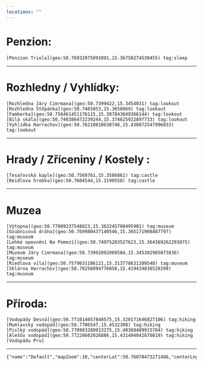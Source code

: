```yaml
---
locations: ""
---
```

# Penzion:
	[Penzion Triola](geo:50.76932075091091,15.36750274530455) tag:sleep
---
# Rozhledny / Vyhlídky:
	[Rozhledna Járy Cimrmana](geo:50.7399422,15.3454031) tag:lookout
	[Rozhledna Štěpánka](geo:50.7465053,15.3658869) tag:lookout 
	[Famberka](geo:50.756461451176115,15.387843849366144) tag:lookout
	[Bílá skála](geo:50.740386472239244,15.374625922897733) tag:lookout
	[Vyhlídka Harrachov](geo:50.76210810638746,15.430072547996833) tag:lookout
---
# Hrady / Zříceniny / Kostely  :
	[Tesařovská kaple](geo:50.7569761,15.3586861) tag:castle 
	[Reidlova hrobka](geo:50.7604544,15.3190558) tag:castle

---
# Muzea
	[Výtopna](geo:50.77089237548823,15.363245708495901) tag:museum
	[Ozubnicová dráha](geo:50.769980437140546,15.365171908487797) tag:museum
	[Lehké opevnění Na Pomezí](geo:50.74975203527623,15.364369262293875) tag:museum
	[Muzeum Járy Cimrmana](geo:50.73992092069584,15.345302985073836) tag:museum
	[Riedlova vila](geo:50.7579631186121,15.313778631109548) tag:museum
	[Sklárna Harrachov](geo:50.78256094776058,15.419434838526199) tag:museum
---
# Příroda:
	[Vodopády Desná](geo:50.771014057848575,15.320171646827106) tag:hiking
	[Mumlavský vodopád](geo:50.7706547,15.4532308) tag:hiking
	[Pislký vodopád](geo:50.770983289913275,15.40368489915784) tag:hiking
	[Alešův vodopád](geo:50.77228602026886,15.431494042870819) tag:hiking
	[Vodopádu Pru]
---


```mapview
{"name":"Default","mapZoom":10,"centerLat":50.76078473271486,"centerLng":15.364379882812502,"query":"","chosenMapSource":0,"showLinks":true,"linkColor":"red"}
```

